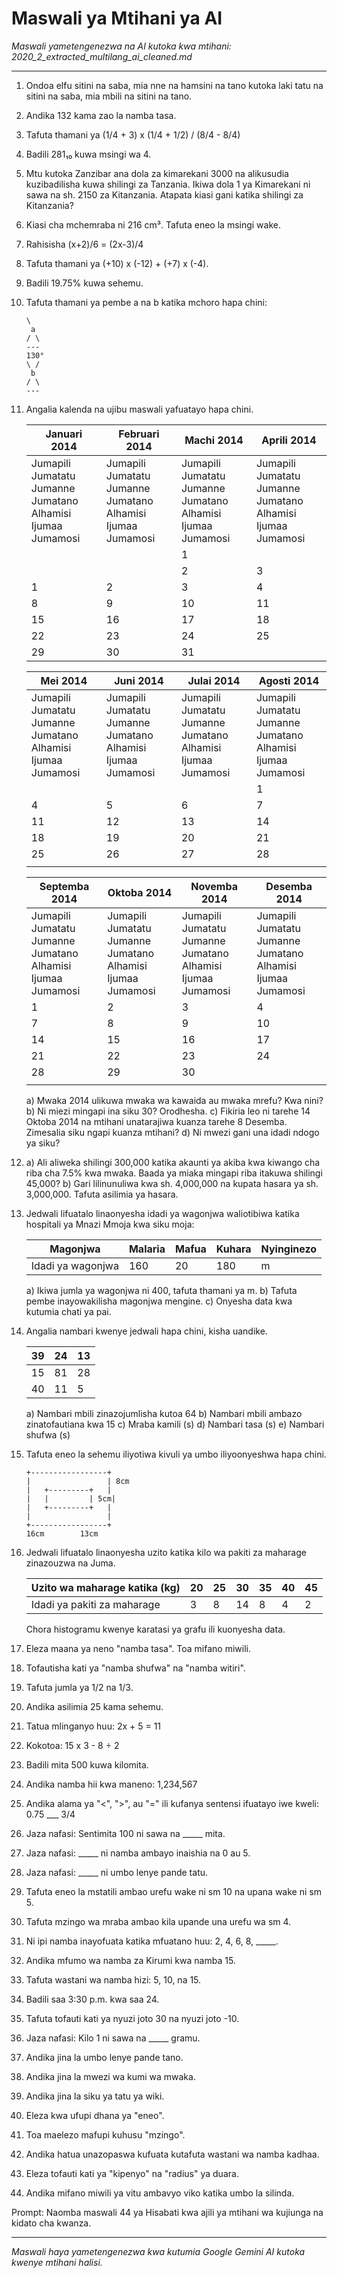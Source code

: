 # Maswali ya Mtihani ya AI
*Maswali yametengenezwa na AI kutoka kwa mtihani: 2020_2_extracted_multilang_ai_cleaned.md*

---

1.  Ondoa elfu sitini na saba, mia nne na hamsini na tano kutoka laki tatu na sitini na saba, mia mbili na sitini na tano.
2.  Andika 132 kama zao la namba tasa.
3.  Tafuta thamani ya (1/4 + 3) x (1/4 + 1/2) / (8/4 - 8/4)
4.  Badili 281₁₀ kuwa msingi wa 4.
5.  Mtu kutoka Zanzibar ana dola za kimarekani 3000 na alikusudia kuzibadilisha kuwa shilingi za Tanzania. Ikiwa dola 1 ya Kimarekani ni sawa na sh. 2150 za Kitanzania. Atapata kiasi gani katika shilingi za Kitanzania?
6.  Kiasi cha mchemraba ni 216 cm³. Tafuta eneo la msingi wake.
7.  Rahisisha (x+2)/6 = (2x-3)/4
8.  Tafuta thamani ya (+10) x (-12) + (+7) x (-4).
9.  Badili 19.75% kuwa sehemu.
10. Tafuta thamani ya pembe a na b katika mchoro hapa chini:

    ```
    \
     a
    / \
    ---
    130°
    \ /
     b
    / \
    ---
    ```

11. Angalia kalenda na ujibu maswali yafuatayo hapa chini.

    Januari 2014 | Februari 2014 | Machi 2014 | Aprili 2014
    ------------- | ------------- | ---------- | ----------
    Jumapili Jumatatu Jumanne Jumatano Alhamisi Ijumaa Jumamosi | Jumapili Jumatatu Jumanne Jumatano Alhamisi Ijumaa Jumamosi | Jumapili Jumatatu Jumanne Jumatano Alhamisi Ijumaa Jumamosi | Jumapili Jumatatu Jumanne Jumatano Alhamisi Ijumaa Jumamosi
    | | | 1 | | | | | 1 | 2 | 3 | 4 | 5 | | | | 1 | 2 | 3 | 4 | 5 | | | 1 | 2 | 3 | 4 | 5
    | | | 2 | 3 | | | | 6 | 7 | | | | | | 6 | 7 | 8 | 9 | 10 | 11 | 12 | | 6 | 7 | 8 | 9 | 10 | 11 | 12
    | 1 | 2 | 3 | 4 | | | | 13 | 14 | 15 | 16 | 17 | 18 | 19 | | 13 | 14 | 15 | 16 | 17 | 18 | 19 | | 13 | 14 | 15 | 16 | 17 | 18 | 19
    | 8 | 9 | 10 | 11 | 12 | | | | 20 | 21 | 22 | 23 | 24 | 25 | 26 | | 20 | 21 | 22 | 23 | 24 | 25 | 26 | | 20 | 21 | 22 | 23 | 24 | 25 | 26
    | 15 | 16 | 17 | 18 | 19 | | | | 27 | 28 | | | | | | | 27 | 28 | 29 | 30 | 31 | | | | 27 | 28 | 29 | 30 | | |
    | 22 | 23 | 24 | 25 | 26 | | | | | | | | | | | | | | | | | | | | | | | | | |
    | 29 | 30 | 31 | | | | | | | | | | | | | | | | | | | | | | | | | | | |

    Mei 2014 | Juni 2014 | Julai 2014 | Agosti 2014
    ------------- | ------------- | ---------- | ----------
    Jumapili Jumatatu Jumanne Jumatano Alhamisi Ijumaa Jumamosi | Jumapili Jumatatu Jumanne Jumatano Alhamisi Ijumaa Jumamosi | Jumapili Jumatatu Jumanne Jumatano Alhamisi Ijumaa Jumamosi | Jumapili Jumatatu Jumanne Jumatano Alhamisi Ijumaa Jumamosi
    | | | | 1 | 2 | 3 | | 1 | 2 | 3 | 4 | 5 | 6 | 7 | | 1 | 2 | 3 | 4 | 5 | | | 1 | 2 | 3 | 4 | 5
    | 4 | 5 | 6 | 7 | 8 | 9 | 10 | | 8 | 9 | 10 | 11 | 12 | 13 | 14 | | 6 | 7 | 8 | 9 | 10 | 11 | 12 | | 6 | 7 | 8 | 9 | 10 | 11 | 12
    | 11 | 12 | 13 | 14 | 15 | 16 | 17 | | 15 | 16 | 17 | 18 | 19 | 20 | 21 | | 13 | 14 | 15 | 16 | 17 | 18 | 19 | | 13 | 14 | 15 | 16 | 17 | 18 | 19
    | 18 | 19 | 20 | 21 | 22 | 23 | 24 | | 22 | 23 | 24 | 25 | 26 | 27 | 28 | | 20 | 21 | 22 | 23 | 24 | 25 | 26 | | 20 | 21 | 22 | 23 | 24 | 25 | 26
    | 25 | 26 | 27 | 28 | 29 | 30 | 31 | | 29 | 30 | | | | | | | 27 | 28 | 29 | 30 | 31 | | | | 27 | 28 | 29 | 30 | 31 | |
    | | | | | | | | | | | | | | | | | | | | | | | | | | | | | | |

    Septemba 2014 | Oktoba 2014 | Novemba 2014 | Desemba 2014
    ------------- | ------------- | ---------- | ----------
    Jumapili Jumatatu Jumanne Jumatano Alhamisi Ijumaa Jumamosi | Jumapili Jumatatu Jumanne Jumatano Alhamisi Ijumaa Jumamosi | Jumapili Jumatatu Jumanne Jumatano Alhamisi Ijumaa Jumamosi | Jumapili Jumatatu Jumanne Jumatano Alhamisi Ijumaa Jumamosi
    | 1 | 2 | 3 | 4 | 5 | 6 | | | 1 | 2 | 3 | 4 | | | 1 | 2 | 3 | 4 | 5 | 6 | | | 1 | 2 | 3 | 4 | 5 | 6
    | 7 | 8 | 9 | 10 | 11 | 12 | 13 | | 5 | 6 | 7 | 8 | 9 | 10 | 11 | | 7 | 8 | 9 | 10 | 11 | 12 | 13 | | 7 | 8 | 9 | 10 | 11 | 12 | 13
    | 14 | 15 | 16 | 17 | 18 | 19 | 20 | | 12 | 13 | 14 | 15 | 16 | 17 | 18 | | 14 | 15 | 16 | 17 | 18 | 19 | 20 | | 14 | 15 | 16 | 17 | 18 | 19 | 20
    | 21 | 22 | 23 | 24 | 25 | 26 | 27 | | 19 | 20 | 21 | 22 | 23 | 24 | 25 | | 21 | 22 | 23 | 24 | 25 | 26 | 27 | | 21 | 22 | 23 | 24 | 25 | 26 | 27
    | 28 | 29 | 30 | | | | | | 26 | 27 | 28 | 29 | 30 | 31 | | | 28 | 29 | 30 | | | | | | 28 | 29 | 30 | 31 | | |
    | | | | | | | | | | | | | | | | | | | | | | | | | | | | | | |

    a) Mwaka 2014 ulikuwa mwaka wa kawaida au mwaka mrefu? Kwa nini?
    b) Ni miezi mingapi ina siku 30? Orodhesha.
    c) Fikiria leo ni tarehe 14 Oktoba 2014 na mtihani unatarajiwa kuanza tarehe 8 Desemba. Zimesalia siku ngapi kuanza mtihani?
    d) Ni mwezi gani una idadi ndogo ya siku?

12. a) Ali aliweka shilingi 300,000 katika akaunti ya akiba kwa kiwango cha riba cha 7.5% kwa mwaka. Baada ya miaka mingapi riba itakuwa shilingi 45,000?
    b) Gari lilinunuliwa kwa sh. 4,000,000 na kupata hasara ya sh. 3,000,000. Tafuta asilimia ya hasara.

13. Jedwali lifuatalo linaonyesha idadi ya wagonjwa waliotibiwa katika hospitali ya Mnazi Mmoja kwa siku moja:

    | Magonjwa              | Malaria | Mafua | Kuhara | Nyinginezo |
    | --------------------- | ------- | ---- | --------- | ------ |
    | Idadi ya wagonjwa | 160     | 20   | 180       | m      |

    a) Ikiwa jumla ya wagonjwa ni 400, tafuta thamani ya m.
    b) Tafuta pembe inayowakilisha magonjwa mengine.
    c) Onyesha data kwa kutumia chati ya pai.

14. Angalia nambari kwenye jedwali hapa chini, kisha uandike.

    | 39 | 24 | 13 |
    | -- | -- | -- |
    | 15 | 81 | 28 |
    | 40 | 11 | 5  |

    a) Nambari mbili zinazojumlisha kutoa 64
    b) Nambari mbili ambazo zinatofautiana kwa 15
    c) Mraba kamili (s)
    d) Nambari tasa (s)
    e) Nambari shufwa (s)

15. Tafuta eneo la sehemu iliyotiwa kivuli ya umbo iliyoonyeshwa hapa chini.

    ```
    +-----------------+
    |                 | 8cm
    |   +---------+   |
    |   |         | 5cm|
    |   +---------+   |
    |                 |
    +-----------------+
    16cm        13cm
    ```

16. Jedwali lifuatalo linaonyesha uzito katika kilo wa pakiti za maharage zinazouzwa na Juma.

    | Uzito wa maharage katika (kg) | 20 | 25 | 30 | 35 | 40 | 45 |
    | --------------------- | -- | -- | -- | -- | -- | -- |
    | Idadi ya pakiti za maharage | 3 | 8 | 14 | 8 | 4 | 2 |

    Chora histogramu kwenye karatasi ya grafu ili kuonyesha data.
17. Eleza maana ya neno "namba tasa". Toa mifano miwili.
18. Tofautisha kati ya "namba shufwa" na "namba witiri".
19. Tafuta jumla ya 1/2 na 1/3.
20. Andika asilimia 25 kama sehemu.
21. Tatua mlinganyo huu: 2x + 5 = 11
22. Kokotoa: 15 x 3 - 8 ÷ 2
23. Badili mita 500 kuwa kilomita.
24. Andika namba hii kwa maneno: 1,234,567
25. Andika alama ya "<", ">", au "=" ili kufanya sentensi ifuatayo iwe kweli: 0.75 ___ 3/4
26. Jaza nafasi: Sentimita 100 ni sawa na _____ mita.
27. Jaza nafasi: _____ ni namba ambayo inaishia na 0 au 5.
28. Jaza nafasi: _____ ni umbo lenye pande tatu.
29. Tafuta eneo la mstatili ambao urefu wake ni sm 10 na upana wake ni sm 5.
30. Tafuta mzingo wa mraba ambao kila upande una urefu wa sm 4.
31. Ni ipi namba inayofuata katika mfuatano huu: 2, 4, 6, 8, _____.
32. Andika mfumo wa namba za Kirumi kwa namba 15.
33. Tafuta wastani wa namba hizi: 5, 10, na 15.
34. Badili saa 3:30 p.m. kwa saa 24.
35. Tafuta tofauti kati ya nyuzi joto 30 na nyuzi joto -10.
36. Jaza nafasi: Kilo 1 ni sawa na _____ gramu.
37. Andika jina la umbo lenye pande tano.
38. Andika jina la mwezi wa kumi wa mwaka.
39. Andika jina la siku ya tatu ya wiki.
40. Eleza kwa ufupi dhana ya "eneo".
41. Toa maelezo mafupi kuhusu "mzingo".
42. Andika hatua unazopaswa kufuata kutafuta wastani wa namba kadhaa.
43. Eleza tofauti kati ya "kipenyo" na "radius" ya duara.
44. Andika mifano miwili ya vitu ambavyo viko katika umbo la silinda.

Prompt: Naomba maswali 44 ya Hisabati kwa ajili ya mtihani wa kujiunga na kidato cha kwanza.

---
*Maswali haya yametengenezwa kwa kutumia Google Gemini AI kutoka kwenye mtihani halisi.*
